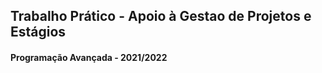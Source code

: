 ## Trabalho Prático - Apoio à Gestao de Projetos e Estágios 
#### Programação Avançada - 2021/2022









